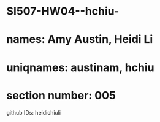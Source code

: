 # SI507-HW04--hchiu-
# names: Amy Austin, Heidi Li
# uniqnames: austinam, hchiu
# section number: 005
github IDs: heidichiuli
